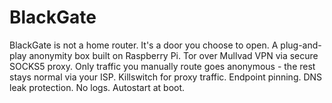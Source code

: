 # BlackGate
BlackGate is not a home router. It's a door you choose to open. A plug-and-play anonymity box built on Raspberry Pi. Tor over Mullvad VPN via secure SOCKS5 proxy. Only traffic you manually route goes anonymous - the rest stays normal via your ISP. Killswitch for proxy traffic. Endpoint pinning. DNS leak protection. No logs. Autostart at boot. 
